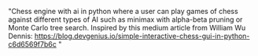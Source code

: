 "Chess engine with ai in python where a user can play games of chess against different types of AI such as minimax with alpha-beta pruning or Monte Carlo tree search. Inspired by this medium article from William Wu Dennis: https://blog.devgenius.io/simple-interactive-chess-gui-in-python-c6d6569f7b6c " 
